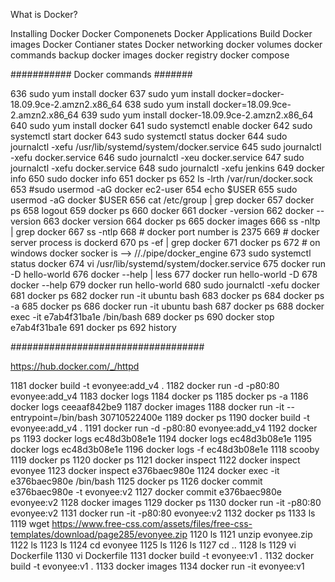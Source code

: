 What is Docker?

Installing Docker
Docker Componenets
Docker Applications
Build Docker images
Docker Contianer states
Docker networking
docker volumes
docker commands
backup docker images
docker registry
docker compose


########### Docker commands #######

  636  sudo yum install docker
  637  sudo yum install docker=docker-18.09.9ce-2.amzn2.x86_64
  638  sudo yum install docker=18.09.9ce-2.amzn2.x86_64
  639  sudo yum install docker-18.09.9ce-2.amzn2.x86_64
  640  sudo yum install docker
  641  sudo systemctl enable docker
  642  sudo systemctl start docker
  643  sudo systemctl status docker
  644  sudo journalctl -xefu /usr/lib/systemd/system/docker.service
  645  sudo journalctl -xefu docker.service
  646  sudo journalctl -xeu docker.service
  647  sudo journalctl -xefu docker.service
  648  sudo journalctl -xefu jenkins
  649  docker info
  650  sudo docker info
  651  docker ps
  652  ls -lrth /var/run/docker.sock
  653  #sudo usermod -aG docker ec2-user
  654  echo $USER
  655  sudo usermod -aG docker $USER
  656  cat /etc/group | grep docker
  657  docker ps
  658  logout
  659  docker ps
  660  docker
  661  docker -version
  662  docker --version
  663  docker version
  664  docker ps
  665  docker images
  666  ss -nltp | grep docker
  667  ss -ntlp
  668  # docker port number is 2375
  669  # docker server process is dockerd
  670  ps -ef | grep docker
  671  docker ps
  672  # on windows docker socker is --> //./pipe/docker_engine
  673  sudo systemctl status docker
  674  vi /usr/lib/systemd/system/docker.service
  675  docker run -D hello-world
  676  docker --help | less
  677  docker run hello-world -D
  678  docker --help
  679  docker run hello-world
  680  sudo journalctl -xefu docker
  681  docker ps
  682  docker run -it ubuntu bash
  683  docker ps
  684  docker ps -a
  685  docker ps
  686  docker run -it ubuntu bash
  687  docker ps
  688  docker exec -it e7ab4f31ba1e /bin/bash
  689  docker ps
  690  docker stop e7ab4f31ba1e
  691  docker ps
  692  history

  ###################################

  https://hub.docker.com/_/httpd

   1181  docker build -t evonyee:add_v4 .
 1182  docker run -d -p80:80 evonyee:add_v4 
 1183  docker logs
 1184  docker ps
 1185  docker ps -a
 1186  docker logs ceeaaf842be9
 1187  docker images
 1188  docker run -it --entrypoint=/bin/bash 30710522400e
 1189  docker ps
 1190  docker build -t evonyee:add_v4 .
 1191  docker run -d -p80:80 evonyee:add_v4 
 1192  docker ps
 1193  docker logs ec48d3b08e1e
 1194  docker logs ec48d3b08e1e
 1195  docker logs ec48d3b08e1e
 1196  docker logs -f ec48d3b08e1e
 1118  scooby
 1119  docker ps
 1120  docker ps
 1121  docker inspect
 1122  docker inspect evonyee
 1123  docker inspect e376baec980e
 1124  docker exec -it e376baec980e /bin/bash
 1125  docker ps
 1126  docker commit e376baec980e -t evonyee:v2
 1127  docker commit e376baec980e evonyee:v2
 1128  docker images
 1129  docker ps
 1130  docker run -it -p80:80 evonyee:v2 
 1131  docker run -it -p80:80 evonyee:v2 
 1132  docker ps
 1133  ls
 1119  wget https://www.free-css.com/assets/files/free-css-templates/download/page285/evonyee.zip
 1120  ls
 1121  unzip evonyee.zip
 1122  ls
 1123  ls
 1124  cd evonyee
 1125  ls
 1126  ls
 1127  cd ..
 1128  ls
 1129  vi Dockerfile
 1130  vi Dockerfile
 1131  docker build -t evonyee:v1 .
 1132  docker build -t evonyee:v1 .
 1133  docker images
 1134  docker run -it evonyee:v1
 

